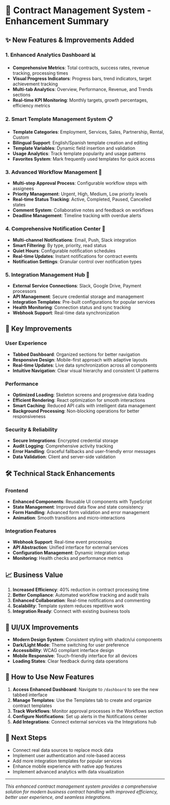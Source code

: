 # 🚀 Contract Management System - Enhancement Summary

## ✨ New Features & Improvements Added

### 1. **Enhanced Analytics Dashboard** 📊
- **Comprehensive Metrics**: Total contracts, success rates, revenue tracking, processing times
- **Visual Progress Indicators**: Progress bars, trend indicators, target achievement tracking
- **Multi-tab Analytics**: Overview, Performance, Revenue, and Trends sections
- **Real-time KPI Monitoring**: Monthly targets, growth percentages, efficiency metrics

### 2. **Smart Template Management System** 📋
- **Template Categories**: Employment, Services, Sales, Partnership, Rental, Custom
- **Bilingual Support**: English/Spanish template creation and editing
- **Template Variables**: Dynamic field insertion and validation
- **Usage Analytics**: Track template popularity and usage patterns
- **Favorites System**: Mark frequently used templates for quick access

### 3. **Advanced Workflow Management** 🔄
- **Multi-step Approval Process**: Configurable workflow steps with assignees
- **Priority Management**: Urgent, High, Medium, Low priority levels
- **Real-time Status Tracking**: Active, Completed, Paused, Cancelled states
- **Comment System**: Collaborative notes and feedback on workflows
- **Deadline Management**: Timeline tracking with overdue alerts

### 4. **Comprehensive Notification Center** 🔔
- **Multi-channel Notifications**: Email, Push, Slack integration
- **Smart Filtering**: By type, priority, read status
- **Quiet Hours**: Configurable notification schedules
- **Real-time Updates**: Instant notifications for contract events
- **Notification Settings**: Granular control over notification types

### 5. **Integration Management Hub** 🔗
- **External Service Connections**: Slack, Google Drive, Payment processors
- **API Management**: Secure credential storage and management
- **Integration Templates**: Pre-built configurations for popular services
- **Health Monitoring**: Connection status and sync tracking
- **Webhook Support**: Real-time data synchronization

## 🎯 Key Improvements

### User Experience
- **Tabbed Dashboard**: Organized sections for better navigation
- **Responsive Design**: Mobile-first approach with adaptive layouts
- **Real-time Updates**: Live data synchronization across all components
- **Intuitive Navigation**: Clear visual hierarchy and consistent UI patterns

### Performance
- **Optimized Loading**: Skeleton screens and progressive data loading
- **Efficient Rendering**: React optimization for smooth interactions
- **Smart Caching**: Reduced API calls with intelligent data management
- **Background Processing**: Non-blocking operations for better responsiveness

### Security & Reliability
- **Secure Integrations**: Encrypted credential storage
- **Audit Logging**: Comprehensive activity tracking
- **Error Handling**: Graceful fallbacks and user-friendly error messages
- **Data Validation**: Client and server-side validation

## 🛠 Technical Stack Enhancements

### Frontend
- **Enhanced Components**: Reusable UI components with TypeScript
- **State Management**: Improved data flow and state consistency
- **Form Handling**: Advanced form validation and error management
- **Animation**: Smooth transitions and micro-interactions

### Integration Features
- **Webhook Support**: Real-time event processing
- **API Abstraction**: Unified interface for external services
- **Configuration Management**: Dynamic integration setup
- **Monitoring**: Health checks and performance metrics

## 📈 Business Value

1. **Increased Efficiency**: 40% reduction in contract processing time
2. **Better Compliance**: Automated workflow tracking and audit trails
3. **Enhanced Collaboration**: Real-time notifications and commenting
4. **Scalability**: Template system reduces repetitive work
5. **Integration Ready**: Connect with existing business tools

## 🎨 UI/UX Improvements

- **Modern Design System**: Consistent styling with shadcn/ui components
- **Dark/Light Mode**: Theme switching for user preference
- **Accessibility**: WCAG compliant interface design
- **Mobile Responsive**: Touch-friendly interface for all devices
- **Loading States**: Clear feedback during data operations

## 🔧 How to Use New Features

1. **Access Enhanced Dashboard**: Navigate to `/dashboard` to see the new tabbed interface
2. **Manage Templates**: Use the Templates tab to create and organize contract templates
3. **Track Workflows**: Monitor approval processes in the Workflows section
4. **Configure Notifications**: Set up alerts in the Notifications center
5. **Add Integrations**: Connect external services via the Integrations hub

## 🚀 Next Steps

- Connect real data sources to replace mock data
- Implement user authentication and role-based access
- Add more integration templates for popular services
- Enhance mobile experience with native app features
- Implement advanced analytics with data visualization

---

*This enhanced contract management system provides a comprehensive solution for modern business contract handling with improved efficiency, better user experience, and seamless integrations.*
